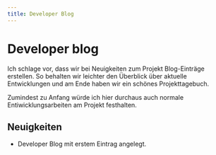 ```yaml
---
title: Developer Blog
---
```


# Developer blog

Ich schlage vor, dass wir bei Neuigkeiten zum Projekt Blog-Einträge erstellen. So behalten wir leichter den Überblick über aktuelle Entwicklungen und am Ende haben wir ein schönes Projekttagebuch.

Zumindest zu Anfang würde ich hier durchaus auch normale Entiwicklungsarbeiten am Projekt festhalten.

## Neuigkeiten

* Developer Blog mit erstem Eintrag angelegt.
